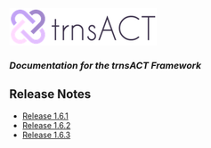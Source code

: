 ![Logo](../img/logo_default.png)  

### *Documentation for the trnsACT Framework*

## Release Notes

* [Release 1.6.1](release.1.6.1.md)
* [Release 1.6.2](release.1.6.2.md)
* [Release 1.6.3](release.1.6.3.md)
